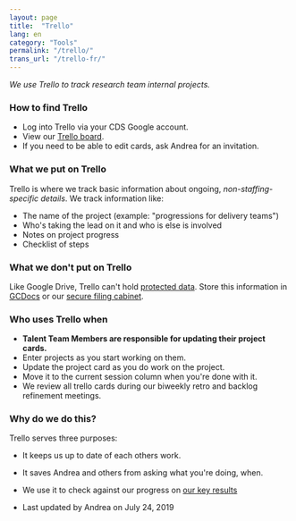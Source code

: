 ```yaml
---
layout: page
title:  "Trello"
lang: en
category: "Tools"
permalink: "/trello/"
trans_url: "/trello-fr/"
---
```


*We use Trello to track research team internal projects.*

### How to find Trello
- Log into Trello via your CDS Google account.
- View our [Trello board](https://trello.com/b/5Vl63uNc/talent).
- If you need to be able to edit cards, ask Andrea for an invitation.

### What we put on Trello
Trello is where we track basic information about ongoing, *non-staffing-specific details*. We track information like: 
- The name of the project (example: "progressions for delivery teams")
- Who's taking the lead on it and who is else is involved
- Notes on project progress
- Checklist of steps

### What we don't put on Trello
Like Google Drive, Trello can't hold [protected data]({{site.baseurl}}/privacy). Store this information in [GCDocs]({{site.baseurl}}/gc-docs) or our [secure filing cabinet]({{site.baseurl}}/protected-files). 

### Who uses Trello when
- **Talent Team Members are responsible for updating their project cards.**
- Enter projects as you start working on them.
- Update the project card as you do work on the project.
- Move it to the current session column when you're done with it.
- We review all trello cards during our biweekly retro and backlog refinement meetings.

### Why do we do this?
Trello serves three purposes:
- It keeps us up to date of each others work. 
- It saves Andrea and others from asking what you're doing, when.
- We use it to check against our progress on [our key results](https://docs.google.com/document/d/1Bfwmduz1ZQ6KCY0ELnqifSA8NLlTQ3JVNG2J2DTaLP0/edit#)

- Last updated by Andrea on July 24, 2019
